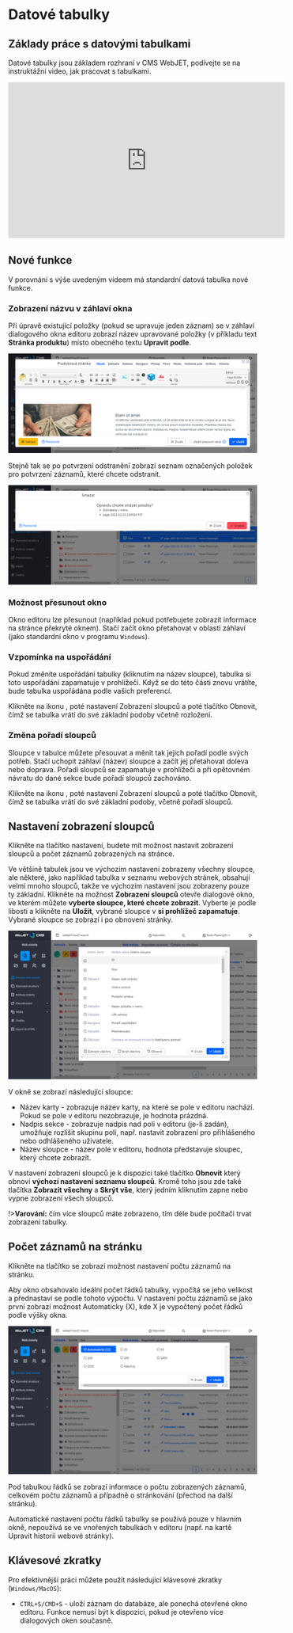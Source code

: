 # Datové tabulky

## Základy práce s datovými tabulkami

Datové tabulky jsou základem rozhraní v CMS WebJET, podívejte se na instruktážní video, jak pracovat s tabulkami.

<div class="video-container">
  <iframe width="560" height="315" src="https://www.youtube.com/embed/-NN6pMz_bKw" title="Přehrávač videí YouTube" frameborder="0" allow="accelerometer; autoplay; clipboard-write; encrypted-media; gyroscope; picture-in-picture" allowfullscreen></iframe>
</div>

## Nové funkce

V porovnání s výše uvedeným videem má standardní datová tabulka nové funkce.

### Zobrazení názvu v záhlaví okna

Při úpravě existující položky (pokud se upravuje jeden záznam) se v záhlaví dialogového okna editoru zobrazí název upravované položky (v příkladu text **Stránka produktu**) místo obecného textu **Upravit podle**.

![](dt-header-title.png)

Stejně tak se po potvrzení odstranění zobrazí seznam označených položek pro potvrzení záznamů, které chcete odstranit.

![](dt-delete-confirm.png)

### Možnost přesunout okno

Okno editoru lze přesunout (například pokud potřebujete zobrazit informace na stránce překryté oknem). Stačí začít okno přetahovat v oblasti záhlaví (jako standardní okno v programu `Windows`).

### Vzpomínka na uspořádání

Pokud změníte uspořádání tabulky (kliknutím na název sloupce), tabulka si toto uspořádání zapamatuje v prohlížeči. Když se do této části znovu vrátíte, bude tabulka uspořádána podle vašich preferencí.

Klikněte na ikonu <i class="ti ti-adjustments-horizontal" role="presentation" ></i>, poté nastavení Zobrazení sloupců a poté tlačítko Obnovit, čímž se tabulka vrátí do své základní podoby včetně rozložení.

### Změna pořadí sloupců

Sloupce v tabulce můžete přesouvat a měnit tak jejich pořadí podle svých potřeb. Stačí uchopit záhlaví (název) sloupce a začít jej přetahovat doleva nebo doprava. Pořadí sloupců se zapamatuje v prohlížeči a při opětovném návratu do dané sekce bude pořadí sloupců zachováno.

Klikněte na ikonu <i class="ti ti-adjustments-horizontal" role="presentation" ></i>, poté nastavení Zobrazení sloupců a poté tlačítko Obnovit, čímž se tabulka vrátí do své základní podoby, včetně pořadí sloupců.

## Nastavení zobrazení sloupců

Klikněte na tlačítko <i class="ti ti-adjustments-horizontal" role="presentation" ></i> nastavení, budete mít možnost nastavit zobrazení sloupců a počet záznamů zobrazených na stránce.

Ve většině tabulek jsou ve výchozím nastavení zobrazeny všechny sloupce, ale některé, jako například tabulka v seznamu webových stránek, obsahují velmi mnoho sloupců, takže ve výchozím nastavení jsou zobrazeny pouze ty základní. Klikněte na možnost **Zobrazení sloupců** otevře dialogové okno, ve kterém můžete **vyberte sloupce, které chcete zobrazit**. Vyberte je podle libosti a klikněte na **Uložit**, vybrané sloupce v **si prohlížeč zapamatuje**. Vybrané sloupce se zobrazí i po obnovení stránky.

![](dt-colvis.png)

V okně se zobrazí následující sloupce:
- Název karty - zobrazuje název karty, na které se pole v editoru nachází. Pokud se pole v editoru nezobrazuje, je hodnota prázdná.
- Nadpis sekce - zobrazuje nadpis nad poli v editoru (je-li zadán), umožňuje rozlišit skupinu polí, např. nastavit zobrazení pro přihlášeného nebo odhlášeného uživatele.
- Název sloupce - název pole v editoru, hodnota představuje sloupec, který chcete zobrazit.

V nastavení zobrazení sloupců je k dispozici také tlačítko **Obnovit** který obnoví **výchozí nastavení seznamu sloupců**. Kromě toho jsou zde také tlačítka **Zobrazit všechny** a **Skrýt vše**, který jedním kliknutím zapne nebo vypne zobrazení všech sloupců.

!>**Varování:** čím více sloupců máte zobrazeno, tím déle bude počítači trvat zobrazení tabulky.

## Počet záznamů na stránku

Klikněte na tlačítko <i class="ti ti-adjustments-horizontal" role="presentation" ></i> se zobrazí možnost nastavení počtu záznamů na stránku.

Aby okno obsahovalo ideální počet řádků tabulky, vypočítá se jeho velikost a přednastaví se podle tohoto výpočtu. V nastavení počtu záznamů se jako první zobrazí možnost Automaticky (X), kde X je vypočtený počet řádků podle výšky okna.

![](dt-pagelength.png)

Pod tabulkou řádků se zobrazí informace o počtu zobrazených záznamů, celkovém počtu záznamů a případně o stránkování (přechod na další stránku).

Automatické nastavení počtu řádků tabulky se používá pouze v hlavním okně, nepoužívá se ve vnořených tabulkách v editoru (např. na kartě Upravit historii webové stránky).

## Klávesové zkratky

Pro efektivnější práci můžete použít následující klávesové zkratky (`Windows/MacOS`):
- `CTRL+S/CMD+S` - uloží záznam do databáze, ale ponechá otevřené okno editoru. Funkce nemusí být k dispozici, pokud je otevřeno více dialogových oken současně.
